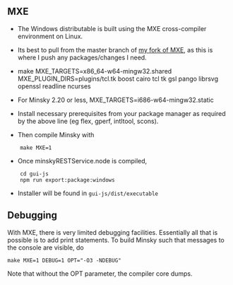 ## MXE

- The Windows distributable is built using the MXE cross-compiler environment on Linux. 

- Its best to pull from the master branch of [my fork of MXE](https://github.com/highperformancecoder/mxe), as this is where I push any packages/changes I need. 

- make MXE_TARGETS=x86_64-w64-mingw32.shared MXE_PLUGIN_DIRS=plugins/tcl.tk boost cairo tcl tk gsl pango librsvg openssl readline ncurses
- For Minsky 2.20 or less, MXE_TARGETS=i686-w64-mingw32.static

- Install necessary prerequisites from your package manager as required by the above line (eg flex, gperf, intltool, scons).

- Then compile Minsky with

~~~~
    make MXE=1
~~~~
- Once minskyRESTService.node is compiled, 
~~~~~
    cd gui-js
    npm run export:package:windows
~~~~~
- Installer will be found in `gui-js/dist/executable`

## Debugging
With MXE, there is very limited debugging facilities. Essentially all that is possible is to add print statements. To build Minsky such that messages to the console are visible, do
~~~~
make MXE=1 DEBUG=1 OPT="-O3 -NDEBUG"
~~~~
Note that without the OPT parameter, the compiler core dumps.
